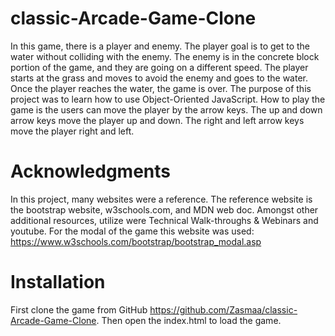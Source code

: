 # classic-Arcade-Game-Clone
In this game,  there is a player and enemy. The player goal is to get to the water without colliding with the enemy.  The enemy is in the concrete block portion of the game, and they are going on a different speed. The player starts at the grass and moves to avoid the enemy and goes to the water. Once the player reaches the water, the game is over. The purpose of this project was to learn how to use Object-Oriented JavaScript. How to play the game is the users can move the player by the arrow keys. The up and down arrow keys move the player up and down. The right and left arrow keys move the player right and left. 

# Acknowledgments
In this project, many websites were a reference. The reference website is the bootstrap website,  w3schools.com, and MDN web doc.  Amongst other additional resources, utilize were  Technical Walk-throughs & Webinars and youtube. 
For the modal of the game this website was used: https://www.w3schools.com/bootstrap/bootstrap_modal.asp
# Installation 
First clone the game from GitHub
https://github.com/Zasmaa/classic-Arcade-Game-Clone.
Then open the index.html to load the game. 

